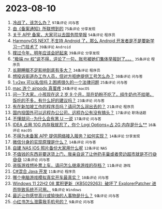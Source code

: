 # 2023-08-10

1. [冷战了，该怎么办？](https://www.v2ex.com/t/963959) `97条评论` `问与答`
1. [由《备案通知》所联想到的](https://www.v2ex.com/t/963938) `75条评论` `分享发现`
1. [关于 APP 备案，大家可以去国务院举报](https://www.v2ex.com/t/964007) `54条评论` `程序员`
1. [HarmonyOS NEXT 不支持 Android 了，那么 Android 开发者是不是要新学习一门技术了](https://www.v2ex.com/t/963995) `39条评论` `Android`
1. [撑过今年，明年应该会好起来](https://www.v2ex.com/t/963963) `39条评论` `分享发现`
1. [“极端 nv 权”说不得，评论了一句，账号被她们集体举报封了。。。](https://www.v2ex.com/t/964010) `35条评论` `程序员`
1. [长期睡眠不足影响到底有多大？](https://www.v2ex.com/t/963976) `34条评论` `程序员`
1. [想投诉街道办工作人员，但对方拒绝提供工号怎么办？](https://www.v2ex.com/t/963992) `30条评论` `问与答`
1. [1.v2ex 可以私信吗 2.困惑很久的一个法律问题](https://www.v2ex.com/t/963939) `25条评论` `问与答`
1. [mac 连个 airpods 真蛋疼](https://www.v2ex.com/t/964030) `24条评论` `macOS`
1. [问一下大家，小孩现在这 2 岁 9 个月，现在奶粉不吃了，纯牛奶也不给喝，饭吃的不多，有什么好的建议吗？](https://www.v2ex.com/t/963979) `23条评论` `问与答`
1. [有在新加坡工作的程序员吗？请问怎么润出去的？](https://www.v2ex.com/t/963982) `21条评论` `程序员`
1. [国内投国外可以远程办公公司，远程办公有没有搞头？](https://www.v2ex.com/t/964003) `17条评论` `职场话题`
1. [不懂就问--为什么会有黑 U 一说](https://www.v2ex.com/t/963974) `17条评论` `问与答`
1. [IDEA 占用 10G 内存我就忍了，你个 Logi Options+占 2G 内存是什么**](https://www.v2ex.com/t/963969) `16条评论` `macOS`
1. [不得为未备案 APP 提供网络接入服务？如何实现？](https://www.v2ex.com/t/964024) `14条评论` `分享发现`
1. [微信分身的实现原理是什么？](https://www.v2ex.com/t/963941) `14条评论` `问与答`
1. [自建 NAS IOS 照片备份大家用什么呢](https://www.v2ex.com/t/964029) `12条评论` `NAS`
1. [不值钱的东西非要送货上门，我亲自说了让他扔丰巢或者旁边超市就是不行😅😅😅](https://www.v2ex.com/t/963936) `12条评论` `问与答`
1. [盗版游戏想补票上车，请问怎么继承游戏的存档？](https://www.v2ex.com/t/964016) `11条评论` `游戏`
1. [C#混合 Java 开发](https://www.v2ex.com/t/963947) `11条评论` `程序员`
1. [哪个电脑游戏模拟真实开车最真实？](https://www.v2ex.com/t/964022) `10条评论` `问与答`
1. [Windows 11 22H2 08 累积更新（KB5029263）破坏了 ExplorerPatcher 进而导致系统不可用。](https://www.v2ex.com/t/963991) `9条评论` `Windows`
1. [最近让你感觉高兴或愉快的人事物是什么？](https://www.v2ex.com/t/963968) `9条评论` `问与答`
1. [小红书怎么泄露我手机号的？](https://www.v2ex.com/t/963957) `9条评论` `问与答`

